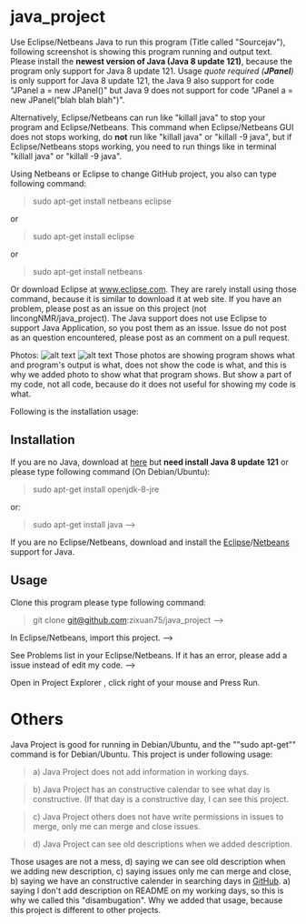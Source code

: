 # java_project
Use Eclipse/Netbeans Java to run this program (Title called "Sourcejav"), following screenshot is showing this program running and output text. Please install the **newest version of Java (Java 8 update 121)**, because the program only support for Java 8 update 121. Usage *quote required (**JPanel**)* is only support for Java 8 update 121, the Java 9 also support for code "JPanel a = new JPanel()" but Java 9 does not support for code "JPanel a = new JPanel("blah blah blah")".

Alternatively, Eclipse/Netbeans can run like "killall java" to stop your program and Eclipse/Netbeans. This command when Eclipse/Netbeans GUI does not stops working,  do **not** run like "killall java" or "killall -9 java", but if Eclipse/Netbeans stops working, you need to run things like in terminal "killall java" or "killall -9 java". 

Using Netbeans or Eclipse to change GitHub project, you also can type following command:

> sudo apt-get install netbeans eclipse

or 

> sudo apt-get install eclipse

or 

> sudo apt-get install netbeans

Or download Eclipse at www.eclipse.com. They are rarely install using those command, because it is similar to download it at web site. If you have an problem, please post as an issue on this project (not lincongNMR/java_project). The Java support does not use Eclipse to support Java Application, so you post them as an issue. Issue do not post as an question encountered, please post as an comment on a pull request.

Photos:
![alt text](0a.png "S1: Showing this program's photo.")
![alt text](0b.png "S2: Showing written in Java's codes and output text.")
Those photos are showing program shows what and program's output is what, does not show the code is what, and this is why we added photo to show what that program shows. But show a part of my code, not all code, because do it does not useful for showing my code is what.

Following is the installation usage:
## Installation
If you are no Java, download at [here](www.java.com/download) but **need install Java 8 update 121** or please type following command (On Debian/Ubuntu):

> sudo apt-get install openjdk-8-jre

or:

> sudo apt-get install java -->

If you are no Eclipse/Netbeans, download and install the [Eclipse](www.eclipse.org/)/[Netbeans](www.netbeans.org/) support for Java.

## Usage 

Clone this program please type following command:
> git clone git@github.com:zixuan75/java_project -->

In Eclipse/Netbeans, import this project. --> 

See Problems list in your Eclipse/Netbeans. If it has an error, please add a issue instead of edit my code. -->

Open in Project Explorer , click right of your mouse and Press Run.

# Others
Java Project is good for running in Debian/Ubuntu, and the ""sudo apt-get"" command is for Debian/Ubuntu. This project is under following usage:

>   a) Java Project does not add information in working days.
 
>   b) Java Project has an constructive calendar to see what day is constructive. (If that day is a constructive day, I can see this project. 
 
>   c) Java Project others does not have write permissions in issues to merge, only me can merge and close issues.
 
>   d) Java Project can see old descriptions when we added description.
  
Those usages are not a mess, d) saying we can see old description when we adding new description, c) saying issues only me can merge and close, b) saying we have an constructive calender in searching days in [GitHub](https://github.com). a) saying I don't add description on README on my working days, so this is why we called this "disambugation". Why we added that usage, because this project is different to other projects.

